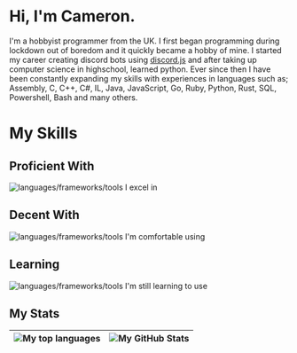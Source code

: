 # Hi, I'm Cameron.
I'm a hobbyist programmer from the UK. I first began programming during lockdown out of boredom and it quickly became a hobby of mine. I started my career creating discord bots using [discord.js](https://discord.js.org/) and after taking up computer science in highschool, learned python. Ever since then I have been constantly expanding my skills with experiences in languages such as; Assembly, C, C++, C#, IL, Java, JavaScript, Go, Ruby, Python, Rust, SQL, Powershell, Bash and many others.

# My Skills

## Proficient With
![languages/frameworks/tools I excel in](https://skillicons.dev/icons?i=cs,dotnet,python,linux,debian,windows,vscode,rider,pycharm,idea,webstorm,figma,github&theme=light)

## Decent With
![languages/frameworks/tools I'm comfortable using](https://skillicons.dev/icons?i=c,cpp,javascript,typescript,scss,css,html,git,bun,npm,java,powershell,visualstudio,neovim&theme=light)

## Learning
![languages/frameworks/tools I'm still learning to use](https://skillicons.dev/icons?i=wasm,docker,go,rust,ruby,react,pkl,zig,qt,htmx,cmake,bash&theme=light)

## My Stats

|![My top languages](https://github-readme-stats.vercel.app/api/top-langs/?username=Auxy6858&show_icons=true&title_color=4F8CC9&text_color=9f9f9f&bg_color=00000000&hide_border=true&icon_color=00000000&count_private=true)|![My GitHub Stats](https://github-readme-stats.vercel.app/api?username=Auxy6858&show_icons=true&title_color=4F8CC9&text_color=9f9f9f&bg_color=00000000&hide_border=true&icon_color=4F8CC9&count_private=true&show_icons=true)|
|-|-|
